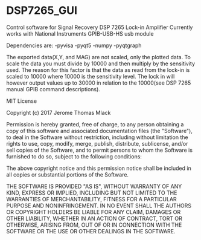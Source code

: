 # DSP7265_GUI
Control software for Signal Recovery DSP 7265 Lock-in Amplifier
Currently works with National Instruments GPIB-USB-HS usb module

Dependencies are:
-pyvisa 
-pyqt5
-numpy
-pyqtgraph

The exported data(X,Y, and MAG) are not scaled, only the plotted data.
To scale the data you must divide by 10000 and then multiply by the sensitivity used. 
The reason for this factor is that the data as read from the lock-in is scaled to 10000 where 10000 is the sensitivity level. The lock in will however output values up to 30000 in relation to the 10000(see DSP 7265 manual GPIB command descriptions).

MIT License

Copyright (c) 2017 Jerome Thomas Mlack

Permission is hereby granted, free of charge, to any person obtaining a copy
of this software and associated documentation files (the "Software"), to deal
in the Software without restriction, including without limitation the rights
to use, copy, modify, merge, publish, distribute, sublicense, and/or sell
copies of the Software, and to permit persons to whom the Software is
furnished to do so, subject to the following conditions:

The above copyright notice and this permission notice shall be included in all
copies or substantial portions of the Software.

THE SOFTWARE IS PROVIDED "AS IS", WITHOUT WARRANTY OF ANY KIND, EXPRESS OR
IMPLIED, INCLUDING BUT NOT LIMITED TO THE WARRANTIES OF MERCHANTABILITY,
FITNESS FOR A PARTICULAR PURPOSE AND NONINFRINGEMENT. IN NO EVENT SHALL THE
AUTHORS OR COPYRIGHT HOLDERS BE LIABLE FOR ANY CLAIM, DAMAGES OR OTHER
LIABILITY, WHETHER IN AN ACTION OF CONTRACT, TORT OR OTHERWISE, ARISING FROM,
OUT OF OR IN CONNECTION WITH THE SOFTWARE OR THE USE OR OTHER DEALINGS IN THE
SOFTWARE.
